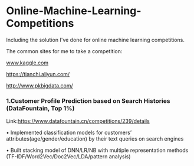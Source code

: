 # Online-Machine-Learning-Competitions

Including the solution I've done for online machine learning competitions.

The common sites for me to take a competition: 

www.kaggle.com

https://tianchi.aliyun.com/

http://www.pkbigdata.com/




### 1.Customer Profile Prediction based on Search Histories (DataFountain, Top 1%)   


Link:https://www.datafountain.cn/competitions/239/details



 •   Implemented classification models for customers’ attributes(age/gender/education) by their text queries on search engines
 
 
 •   Built stacking model of DNN/LR/NB with multiple representation methods (TF-IDF/Word2Vec/Doc2Vec/LDA/pattern analysis)

